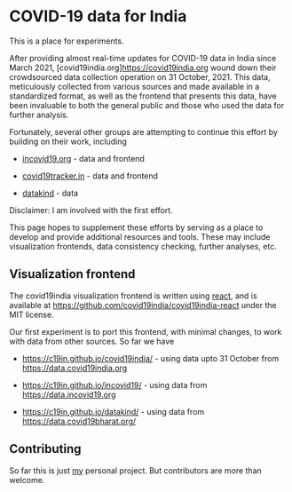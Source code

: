 # COVID-19 data for India

This is a place for experiments.

After providing almost real-time updates for COVID-19 data in India
since March 2021, [covid19india.org]<https://covid19india.org> wound
down their crowdsourced data collection operation on 31 October, 2021.
This data, meticulously collected from various sources and made
available in a standardized format, as well as the frontend that
presents this data, have been invaluable to both the general public
and those who used the data for further analysis.

Fortunately, several other groups are attempting to continue this
effort by building on their work, including

- [incovid19.org](https://incovid19.org) - data and frontend

- [covid19tracker.in](https://covid19tracker.in) - data and frontend

- [datakind](https://data.covid19bharat.org/) - data

Disclaimer: I am involved with the first effort.

This page hopes to supplement these efforts by serving as a place to
develop and provide additional resources and tools. These may include
visualization frontends, data consistency checking, further analyses,
etc.


## Visualization frontend

The covid19india visualization frontend is written using
[react](https://en.wikipedia.org/wiki/React_(JavaScript_library)), and
is available at <https://github.com/covid19india/covid19india-react>
under the MIT license. 

Our first experiment is to port this frontend, with minimal changes,
to work with data from other sources. So far we have

- <https://c19in.github.io/covid19india/> - using data upto 31 October
  from <https://data.covid19india.org>

- <https://c19in.github.io/incovid19/> - using data from
  <https://data.incovid19.org>

- <https://c19in.github.io/datakind/> - using data from
  <https://data.covid19bharat.org/>


## Contributing

So far this is just [my](https://deepayan.github.io) personal
project. But contributors are more than welcome.

